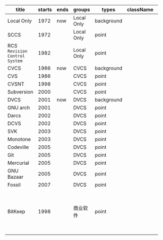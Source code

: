 title | starts | ends | groups | types | className | contents
-- | -- |-- |-- |-- | -- | --
Local Only | 1972 | now | Local Only | background | | 
SCCS | 1972 | | Local Only | point | |
RCS `Revision Control System` | 1982 |  | Local Only |point  | |[RCS](https://en.wikipedia.org/wiki/Revision_Control_System)
CVCS | 1986| now | CVCS | background | |
CVS | 1986 | | CVCS |point  | |
CVSNT | 1998 | | CVCS | point | |
Subversion | 2000 | | CVCS | point | |
DVCS | 2001 | now | DVCS | background | |
GNU arch | 2001 | | DVCS | point | |
Darcs | 2002  | | DVCS | point | |
DCVS | 2002 | | DVCS | point | |
SVK | 2003 | | DVCS | point | |
Monotone | 2003 | | DVCS |point  | |
Codeville | 2005 | | DVCS | point | |
Git | 2005 | | DVCS | point | |
Mercurial | 2005 | | DVCS |point  | |
GNU Bazaar | 2005 | | DVCS | point | |
Fossil | 2007 | | DVCS | point | |
BitKeep | 1998  | | 商业软件 |point | | 收回了 Linux 社区的免费使用权，因此诞生了 Git

